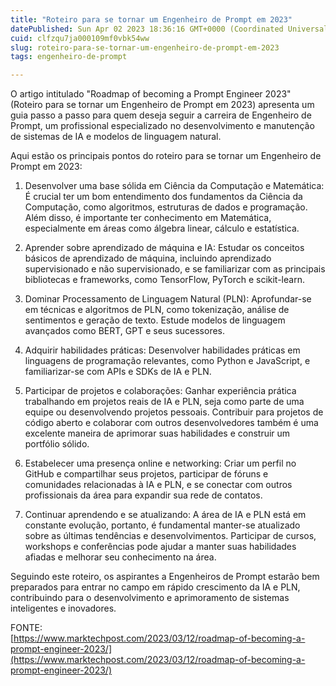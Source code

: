```yaml
---
title: "Roteiro para se tornar um Engenheiro de Prompt em 2023"
datePublished: Sun Apr 02 2023 18:36:16 GMT+0000 (Coordinated Universal Time)
cuid: clfzqu7ja000109mf0vbk54ww
slug: roteiro-para-se-tornar-um-engenheiro-de-prompt-em-2023
tags: engenheiro-de-prompt

---
```


O artigo intitulado "Roadmap of becoming a Prompt Engineer 2023" (Roteiro para se tornar um Engenheiro de Prompt em 2023) apresenta um guia passo a passo para quem deseja seguir a carreira de Engenheiro de Prompt, um profissional especializado no desenvolvimento e manutenção de sistemas de IA e modelos de linguagem natural.

Aqui estão os principais pontos do roteiro para se tornar um Engenheiro de Prompt em 2023:

1. Desenvolver uma base sólida em Ciência da Computação e Matemática: É crucial ter um bom entendimento dos fundamentos da Ciência da Computação, como algoritmos, estruturas de dados e programação. Além disso, é importante ter conhecimento em Matemática, especialmente em áreas como álgebra linear, cálculo e estatística.
    
2. Aprender sobre aprendizado de máquina e IA: Estudar os conceitos básicos de aprendizado de máquina, incluindo aprendizado supervisionado e não supervisionado, e se familiarizar com as principais bibliotecas e frameworks, como TensorFlow, PyTorch e scikit-learn.
    
3. Dominar Processamento de Linguagem Natural (PLN): Aprofundar-se em técnicas e algoritmos de PLN, como tokenização, análise de sentimentos e geração de texto. Estude modelos de linguagem avançados como BERT, GPT e seus sucessores.
    
4. Adquirir habilidades práticas: Desenvolver habilidades práticas em linguagens de programação relevantes, como Python e JavaScript, e familiarizar-se com APIs e SDKs de IA e PLN.
    
5. Participar de projetos e colaborações: Ganhar experiência prática trabalhando em projetos reais de IA e PLN, seja como parte de uma equipe ou desenvolvendo projetos pessoais. Contribuir para projetos de código aberto e colaborar com outros desenvolvedores também é uma excelente maneira de aprimorar suas habilidades e construir um portfólio sólido.
    
6. Estabelecer uma presença online e networking: Criar um perfil no GitHub e compartilhar seus projetos, participar de fóruns e comunidades relacionadas à IA e PLN, e se conectar com outros profissionais da área para expandir sua rede de contatos.
    
7. Continuar aprendendo e se atualizando: A área de IA e PLN está em constante evolução, portanto, é fundamental manter-se atualizado sobre as últimas tendências e desenvolvimentos. Participar de cursos, workshops e conferências pode ajudar a manter suas habilidades afiadas e melhorar seu conhecimento na área.
    

Seguindo este roteiro, os aspirantes a Engenheiros de Prompt estarão bem preparados para entrar no campo em rápido crescimento da IA e PLN, contribuindo para o desenvolvimento e aprimoramento de sistemas inteligentes e inovadores.

FONTE:  
[https://www.marktechpost.com/2023/03/12/roadmap-of-becoming-a-prompt-engineer-2023/](https://www.marktechpost.com/2023/03/12/roadmap-of-becoming-a-prompt-engineer-2023/)